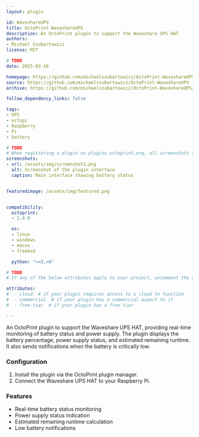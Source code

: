```yaml
---
layout: plugin

id: WaveshareUPS
title: OctoPrint-WaveshareUPS
description: An OctoPrint plugin to support the Waveshare UPS HAT
authors:
- Michael Szubartowicz
license: MIT

# TODO
date: 2025-03-16

homepage: https://github.com/michaelszubartowicz/OctoPrint-WaveshareUPS
source: https://github.com/michaelszubartowicz/OctoPrint-WaveshareUPS
archive: https://github.com/michaelszubartowicz/OctoPrint-WaveshareUPS/archive/master.zip

follow_dependency_links: false

tags:
- UPS
- octopi
- Raspberry
- Pi
- battery

# TODO
# When registering a plugin on plugins.octoprint.org, all screenshots should be uploaded not linked from external sites.
screenshots:
- url: /assets/img/screenshot1.png
  alt: Screenshot of the plugin interface
  caption: Main interface showing battery status


featuredimage: /assets/img/featured.png


compatibility:
  octoprint:
  - 1.4.0

  os:
  - linux
  - windows
  - macos
  - freebsd

  python: ">=3,<4"

# TODO
# If any of the below attributes apply to your project, uncomment the corresponding lines. This is MANDATORY!

attributes:
#  - cloud  # if your plugin requires access to a cloud to function
#  - commercial  # if your plugin has a commercial aspect to it
#  - free-tier  # if your plugin has a free tier

---
```


An OctoPrint plugin to support the Waveshare UPS HAT, providing real-time monitoring of battery status and power supply. The plugin displays the battery percentage, power supply status, and estimated remaining runtime. It also sends notifications when the battery is critically low.

### Configuration
1. Install the plugin via the OctoPrint plugin manager.
2. Connect the Waveshare UPS HAT to your Raspberry Pi.

### Features
- Real-time battery status monitoring
- Power supply status indication
- Estimated remaining runtime calculation
- Low battery notifications